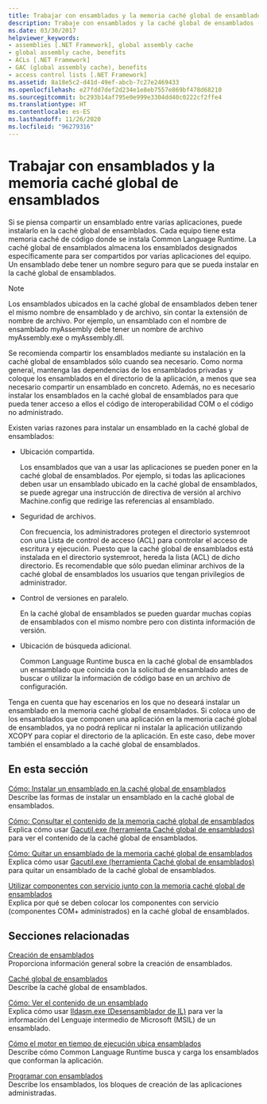 ```yaml
---
title: Trabajar con ensamblados y la memoria caché global de ensamblados
description: Trabaje con ensamblados y la caché global de ensamblados (GAC) en .NET. Revise las razones que le pueden llevar a querer instalar un ensamblado en la GAC.
ms.date: 03/30/2017
helpviewer_keywords:
- assemblies [.NET Framework], global assembly cache
- global assembly cache, benefits
- ACLs [.NET Framework]
- GAC (global assembly cache), benefits
- access control lists [.NET Framework]
ms.assetid: 8a18e5c2-d41d-49ef-abcb-7c27e2469433
ms.openlocfilehash: e27fdd7def2d234e1e8eb7557e869bf478d68210
ms.sourcegitcommit: bc293b14af795e0e999e3304dd40c0222cf2ffe4
ms.translationtype: HT
ms.contentlocale: es-ES
ms.lasthandoff: 11/26/2020
ms.locfileid: "96279316"
---
```

# <a name="working-with-assemblies-and-the-global-assembly-cache"></a>Trabajar con ensamblados y la memoria caché global de ensamblados

Si se piensa compartir un ensamblado entre varias aplicaciones, puede instalarlo en la caché global de ensamblados. Cada equipo tiene esta memoria caché de código donde se instala Common Language Runtime. La caché global de ensamblados almacena los ensamblados designados específicamente para ser compartidos por varias aplicaciones del equipo. Un ensamblado debe tener un nombre seguro para que se pueda instalar en la caché global de ensamblados.  
  
> [!NOTE]
> Los ensamblados ubicados en la caché global de ensamblados deben tener el mismo nombre de ensamblado y de archivo, sin contar la extensión de nombre de archivo. Por ejemplo, un ensamblado con el nombre de ensamblado myAssembly debe tener un nombre de archivo myAssembly.exe o myAssembly.dll.  
  
Se recomienda compartir los ensamblados mediante su instalación en la caché global de ensamblados sólo cuando sea necesario. Como norma general, mantenga las dependencias de los ensamblados privadas y coloque los ensamblados en el directorio de la aplicación, a menos que sea necesario compartir un ensamblado en concreto. Además, no es necesario instalar los ensamblados en la caché global de ensamblados para que pueda tener acceso a ellos el código de interoperabilidad COM o el código no administrado.  
  
Existen varias razones para instalar un ensamblado en la caché global de ensamblados:  
  
- Ubicación compartida.  
  
     Los ensamblados que van a usar las aplicaciones se pueden poner en la caché global de ensamblados. Por ejemplo, si todas las aplicaciones deben usar un ensamblado ubicado en la caché global de ensamblados, se puede agregar una instrucción de directiva de versión al archivo Machine.config que redirige las referencias al ensamblado.  
  
- Seguridad de archivos.  
  
     Con frecuencia, los administradores protegen el directorio systemroot con una Lista de control de acceso (ACL) para controlar el acceso de escritura y ejecución. Puesto que la caché global de ensamblados está instalada en el directorio systemroot, hereda la lista (ACL) de dicho directorio. Es recomendable que sólo puedan eliminar archivos de la caché global de ensamblados los usuarios que tengan privilegios de administrador.  
  
- Control de versiones en paralelo.  
  
     En la caché global de ensamblados se pueden guardar muchas copias de ensamblados con el mismo nombre pero con distinta información de versión.  
  
- Ubicación de búsqueda adicional.  
  
     Common Language Runtime busca en la caché global de ensamblados un ensamblado que coincida con la solicitud de ensamblado antes de buscar o utilizar la información de código base en un archivo de configuración.  
  
 Tenga en cuenta que hay escenarios en los que no deseará instalar un ensamblado en la memoria caché global de ensamblados. Si coloca uno de los ensamblados que componen una aplicación en la memoria caché global de ensamblados, ya no podrá replicar ni instalar la aplicación utilizando XCOPY para copiar el directorio de la aplicación. En este caso, debe mover también el ensamblado a la caché global de ensamblados.  
  
## <a name="in-this-section"></a>En esta sección  

[Cómo: Instalar un ensamblado en la caché global de ensamblados](install-assembly-into-gac.md)  
Describe las formas de instalar un ensamblado en la caché global de ensamblados.  
  
[Cómo: Consultar el contenido de la memoria caché global de ensamblados](how-to-view-the-contents-of-the-gac.md)  
Explica cómo usar [Gacutil.exe (herramienta Caché global de ensamblados)](../tools/gacutil-exe-gac-tool.md) para ver el contenido de la caché global de ensamblados.  
  
[Cómo: Quitar un ensamblado de la memoria caché global de ensamblados](how-to-remove-an-assembly-from-the-gac.md)  
Explica cómo usar [Gacutil.exe (herramienta Caché global de ensamblados)](../tools/gacutil-exe-gac-tool.md) para quitar un ensamblado de la caché global de ensamblados.  
  
[Utilizar componentes con servicio junto con la memoria caché global de ensamblados](use-serviced-components-with-the-gac.md)  
Explica por qué se deben colocar los componentes con servicio (componentes COM+ administrados) en la caché global de ensamblados.  
  
## <a name="related-sections"></a>Secciones relacionadas  

[Creación de ensamblados](../../standard/assembly/create.md)  
Proporciona información general sobre la creación de ensamblados.  
  
[Caché global de ensamblados](gac.md)  
Describe la caché global de ensamblados.  
  
[Cómo: Ver el contenido de un ensamblado](../../standard/assembly/view-contents.md)  
Explica cómo usar [Ildasm.exe (Desensamblador de IL)](../tools/ildasm-exe-il-disassembler.md) para ver la información del Lenguaje intermedio de Microsoft (MSIL) de un ensamblado.  
  
[Cómo el motor en tiempo de ejecución ubica ensamblados](../deployment/how-the-runtime-locates-assemblies.md)  
Describe cómo Common Language Runtime busca y carga los ensamblados que conforman la aplicación.  
  
[Programar con ensamblados](../../standard/assembly/index.md)  
Describe los ensamblados, los bloques de creación de las aplicaciones administradas.

